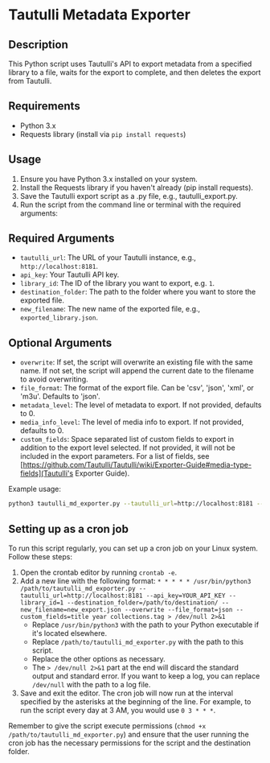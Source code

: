 # Tautulli Metadata Exporter

## Description

This Python script uses Tautulli's API to export metadata from a specified library to a file, waits for the export to complete, and then deletes the export from Tautulli.

## Requirements

- Python 3.x
- Requests library (install via `pip install requests`)

## Usage

1. Ensure you have Python 3.x installed on your system.
2. Install the Requests library if you haven't already (pip install requests).
3. Save the Tautulli export script as a .py file, e.g., tautulli_export.py.
4. Run the script from the command line or terminal with the required arguments:

## Required Arguments

- `tautulli_url`: The URL of your Tautulli instance, e.g., `http://localhost:8181`.
- `api_key`: Your Tautulli API key.
- `library_id`: The ID of the library you want to export, e.g. `1`.
- `destination_folder`: The path to the folder where you want to store the exported file.
- `new_filename`: The new name of the exported file, e.g., `exported_library.json`.

## Optional Arguments

- `overwrite`: If set, the script will overwrite an existing file with the same name. If not set, the script will append the current date to the filename to avoid overwriting.
- `file_format`: The format of the export file. Can be 'csv', 'json', 'xml', or 'm3u'. Defaults to 'json'.
- `metadata_level`: The level of metadata to export. If not provided, defaults to 0.
- `media_info_level`: The level of media info to export. If not provided, defaults to 0.
- `custom_fields`: Space separated list of custom fields to export in addition to the export level selected. If not provided, it will not be included in the export parameters. For a list of fields, see [https://github.com/Tautulli/Tautulli/wiki/Exporter-Guide#media-type-fields](Tautulli's Exporter Guide).

Example usage:

```bash
python3 tautulli_md_exporter.py --tautulli_url=http://localhost:8181 --api_key=YOUR_API_KEY --library_id=1 --destination_folder=/path/to/destination/ --new_filename=new_export.json --overwrite --file_format=json --custom_fields=title year collections.tag
```

## Setting up as a cron job

To run this script regularly, you can set up a cron job on your Linux system. Follow these steps:

1. Open the crontab editor by running `crontab -e`.
2. Add a new line with the following format: `* * * * * /usr/bin/python3 /path/to/tautulli_md_exporter.py --tautulli_url=http://localhost:8181 --api_key=YOUR_API_KEY --library_id=1 --destination_folder=/path/to/destination/ --new_filename=new_export.json --overwrite --file_format=json --custom_fields=title year collections.tag > /dev/null 2>&1`
   - Replace `/usr/bin/python3` with the path to your Python executable if it's located elsewhere.
   - Replace `/path/to/tautulli_md_exporter.py` with the path to this script.
   - Replace the other options as necessary.
   - The `> /dev/null 2>&1` part at the end will discard the standard output and standard error. If you want to keep a log, you can replace `/dev/null` with the path to a log file.
3. Save and exit the editor. The cron job will now run at the interval specified by the asterisks at the beginning of the line. For example, to run the script every day at 3 AM, you would use `0 3 * * *`.

Remember to give the script execute permissions (`chmod +x /path/to/tautulli_md_exporter.py`) and ensure that the user running the cron job has the necessary permissions for the script and the destination folder.
